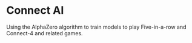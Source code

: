# Connect AI

Using the AlphaZero algorithm to train models to play Five-in-a-row and Connect-4 and related games.
